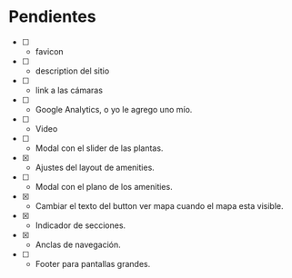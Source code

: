 # Pendientes

- [ ] - favicon
- [ ] - description del sitio
- [ ] - link a las cámaras
- [ ] - Google Analytics, o yo le agrego uno mío.
- [ ] - Video

- [ ] - Modal con el slider de las plantas.
- [x] - Ajustes del layout de amenities.
- [ ] - Modal con el plano de los amenities.
- [x] - Cambiar el texto del button ver mapa cuando el mapa esta visible.
- [x] - Indicador de secciones.
- [x] - Anclas de navegación.
- [ ] - Footer para pantallas grandes.